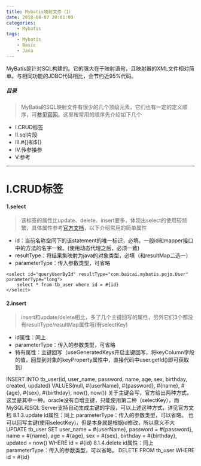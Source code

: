 ```yaml
---
title: Mybatis映射文件（1）
date: 2018-08-07 20:01:09
categories:
    - Mybatis
tags:
    - Mybatis
    - Basic
    - Java
---
```


MyBatis是针对SQL构建的。它的强大在于映射语句，且映射器的XML文件相对简单。与相同功能的JDBC代码相比，会节约近95%代码。

<!-- more -->

##### 目录

> MyBatis的SQL映射文件有很少的几个顶级元素，它们也有一定的定义顺序，可[参见官网](http://www.mybatis.org/mybatis-3/zh/sqlmap-xml.html)。这里按常用的顺序先介绍如下几个

+ I.CRUD标签
+ II.sql片段
+ III.#{}和${}
+ IV.传参接参
+ V.参考

---

# I.CRUD标签

#### 1.select
> 该标签的属性比update、delete、insert要多，体现出select的使用较频繁，具体属性参考[官方文档](http://www.mybatis.org/mybatis-3/zh/sqlmap-xml.html#select)，以下介绍常用的简单属性

- id：当前名称空间下的该statement的唯一标识，必填。一般id和mapper接口中的方法的名字一致。(使用动态代理之后，必须一致)
- resultType：将结果集映射为java的对象类型，必填（和resultMap二选一）
- parameterType：传入参数类型，可省略

```
<select id="queryUserById" resultType="com.baicai.mybatis.pojo.User" parameterType="long">
    select * from tb_user where id = #{id}
</select>
```

#### 2.insert

> insert和update/delete相比，多了几个主键回写的属性，另外它们3个都没有resultType/resultMap属性哦(有selectKey)

- id属性：同上
- parameterType：传入的参数类型，可省略
- 特有属性：主键回写（useGeneratedKeys开启主键回写，将keyColumn字段的值，回显到对象的keyProperty属性中，直接代码中user.getId()即可获取到）

<insert id="insert" parameterType="user" useGeneratedKeys="true" keyColumn="id" keyProperty="id">
        INSERT INTO tb_user(id, user_name, password, name, age, sex, birthday, created, updated) 
        VALUES(null, #{userName}, #{password}, #{name}, #{age}, #{sex}, #{birthday}, now(), now())
</insert>
关于主键会写，官方给出两种方式，这里是其中一种。oracle没有自增主键，只能使用第二种（selectKey），而MySQL和SQL Server支持自动生成主键的字段，可以上述这种方式，详见官方文档
8.1.3.update
id属性：同上
parameterType：传入的参数类型，可以省略。
也可以回写主键(使用selectKey)，但是本身就是根据id修改，所以意义不大
<update id="update" parameterType="uSer">
    UPDATE tb_user SET user_name = #{userName}, password = #{password}, name = #{name}, age = #{age}, sex = #{sex}, birthday = #{birthday}, updated = now()
    WHERE id = #{id}
</update>
8.1.4.delete
id属性：同上
parameterType：传入的参数类型，可以省略。
<!-- 全名应该是java.lang.Long,这里用Long/long，甚至lOnG都可以 -->
<delete id="deleteById" parameterType="Long">
    DELETE FROM tb_user WHERE id = #{id}
</delete>
